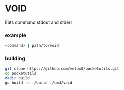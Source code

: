 # VOID

Eats command stdout and stderr

### example

```bash
<command> | path/to/void
```

### building

```bash
git clone https://github.com/velox0/pocketutils.git
cd pocketutils
mkdir build
go build -o ./build ./cmd/void
```
